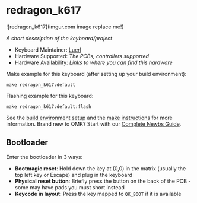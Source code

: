 # redragon_k617

![redragon_k617](imgur.com image replace me!)

*A short description of the keyboard/project*

* Keyboard Maintainer: [Luerl](https://github.com/Luerl21)
* Hardware Supported: *The PCBs, controllers supported*
* Hardware Availability: *Links to where you can find this hardware*

Make example for this keyboard (after setting up your build environment):

    make redragon_k617:default

Flashing example for this keyboard:

    make redragon_k617:default:flash

See the [build environment setup](https://docs.qmk.fm/#/getting_started_build_tools) and the [make instructions](https://docs.qmk.fm/#/getting_started_make_guide) for more information. Brand new to QMK? Start with our [Complete Newbs Guide](https://docs.qmk.fm/#/newbs).

## Bootloader

Enter the bootloader in 3 ways:

* **Bootmagic reset**: Hold down the key at (0,0) in the matrix (usually the top left key or Escape) and plug in the keyboard
* **Physical reset button**: Briefly press the button on the back of the PCB - some may have pads you must short instead
* **Keycode in layout**: Press the key mapped to `QK_BOOT` if it is available
